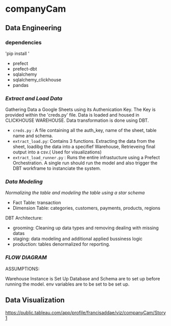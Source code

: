 # companyCam

## Data Engineering

### dependencies

'pip install '

- prefect
- prefect-dbt
- sqlalchemy
- sqlalchemy_clickhouse
- pandas

### *Extract and Load Data*

Gathering Data a Google Sheets using its Authenication Key. The Key is provided within the 'creds.py' file. Data is loaded and housed in CLICKHOUSE WAREHOUSE. Data transformation is done using DBT.

  - `creds.py` : A file containing all the auth_key, name of the sheet, table name and schema.
  - `extract_load.py`: Contains 3 functions. Extracting the data from the sheet, loadibg the data into a specifief Warehouse, Retrieveing final output into a csv.( Used for visualizations)
  - `extract_load_runner.py` : Runs the entire infrastucture using a Prefect Orchestration. A single run should run the model and also trigger the DBT workframe to instanciate the system.

### *Data Modeling*

*Normalizing the table and modeling the table using a star schema*

   - Fact Table: transaction
   - Dimension Table: categories, customers, payments, products, regions

DBT Architecture:
  - grooming: Cleaning up data types and removing dealing with missing datas
  - staging: data modeling and additional applied bussiness logic
  - production: tables denormalized for reporting.

### *FLOW DIAGRAM*



ASSUMPTIONS:

 Warehouse Instance is Set Up
 Database and Schema are to set up before running the model.
 env variables are to be set to be set up.


 ## Data Visualization


<https://public.tableau.com/app/profile/francisaddae/viz/companyCam/Story1>



